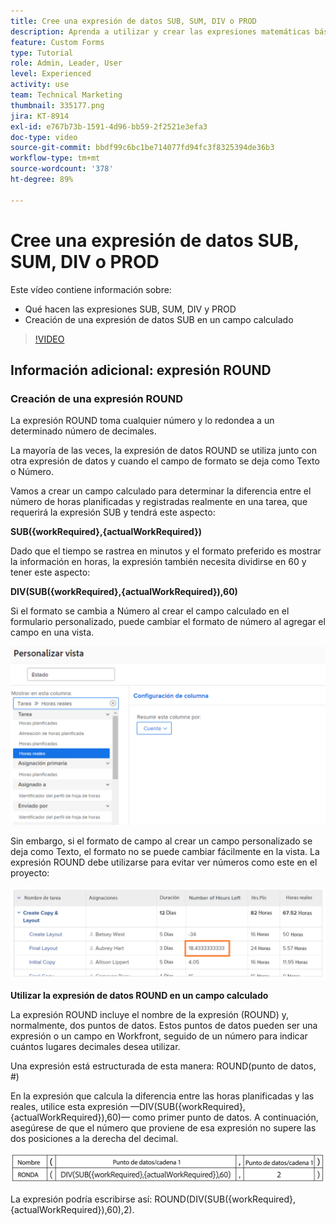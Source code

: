 ```yaml
---
title: Cree una expresión de datos SUB, SUM, DIV o PROD
description: Aprenda a utilizar y crear las expresiones matemáticas básicas en un campo calculado de Adobe [!DNL Workfront].
feature: Custom Forms
type: Tutorial
role: Admin, Leader, User
level: Experienced
activity: use
team: Technical Marketing
thumbnail: 335177.png
jira: KT-8914
exl-id: e767b73b-1591-4d96-bb59-2f2521e3efa3
doc-type: video
source-git-commit: bbdf99c6bc1be714077fd94fc3f8325394de36b3
workflow-type: tm+mt
source-wordcount: '378'
ht-degree: 89%

---
```


# Cree una expresión de datos SUB, SUM, DIV o PROD

Este vídeo contiene información sobre:

* Qué hacen las expresiones SUB, SUM, DIV y PROD
* Creación de una expresión de datos SUB en un campo calculado

>[!VIDEO](https://video.tv.adobe.com/v/3413999/?quality=12&learn=on&enablevpops=1&captions=spa)

## Información adicional: expresión ROUND

### Creación de una expresión ROUND

La expresión ROUND toma cualquier número y lo redondea a un determinado número de decimales.

La mayoría de las veces, la expresión de datos ROUND se utiliza junto con otra expresión de datos y cuando el campo de formato se deja como Texto o Número.

Vamos a crear un campo calculado para determinar la diferencia entre el número de horas planificadas y registradas realmente en una tarea, que requerirá la expresión SUB y tendrá este aspecto:

**SUB({workRequired},{actualWorkRequired})**

Dado que el tiempo se rastrea en minutos y el formato preferido es mostrar la información en horas, la expresión también necesita dividirse en 60 y tener este aspecto:

**DIV(SUB({workRequired},{actualWorkRequired}),60)**

Si el formato se cambia a Número al crear el campo calculado en el formulario personalizado, puede cambiar el formato de número al agregar el campo en una vista.

![Equilibrador de carga de trabajo con informe de utilización](assets/round01.png)

Sin embargo, si el formato de campo al crear un campo personalizado se deja como Texto, el formato no se puede cambiar fácilmente en la vista. La expresión ROUND debe utilizarse para evitar ver números como este en el proyecto:

![Equilibrador de carga de trabajo con informe de utilización](assets/round02.png)

<b>Utilizar la expresión de datos ROUND en un campo calculado</b>

La expresión ROUND incluye el nombre de la expresión (ROUND) y, normalmente, dos puntos de datos. Estos puntos de datos pueden ser una expresión o un campo en Workfront, seguido de un número para indicar cuántos lugares decimales desea utilizar.

Una expresión está estructurada de esta manera: ROUND(punto de datos, #)

En la expresión que calcula la diferencia entre las horas planificadas y las reales, utilice esta expresión —DIV(SUB({workRequired},{actualWorkRequired}),60)— como primer punto de datos. A continuación, asegúrese de que el número que proviene de esa expresión no supere las dos posiciones a la derecha del decimal.

![Equilibrador de carga de trabajo con informe de utilización](assets/round03.png)

La expresión podría escribirse así: ROUND(DIV(SUB({workRequired},{actualWorkRequired}),60),2).
